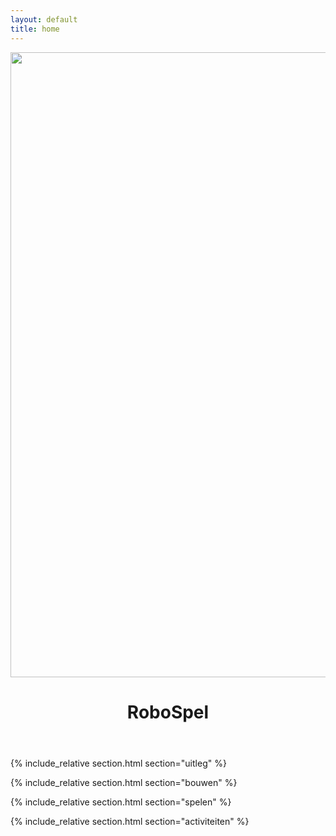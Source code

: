 ```yaml
---
layout: default
title: home
---
```


<header class="text-center">
<div class="container-fluid">
<div class="col-md-4 col-md-offset-4 col-sm-6 col-sm-offset-3 col-xs-8 col-xs-offset-2">
<img src="{{site.baseurl}}/images/robo.svg" class="img-responsive" width="1000px"/>
<h1><span>RoboSpel</span></h1>
</div>
</div>
</header>

{% include_relative section.html section="uitleg" %}

{% include_relative section.html section="bouwen" %}

{% include_relative section.html section="spelen" %}

{% include_relative section.html section="activiteiten" %}